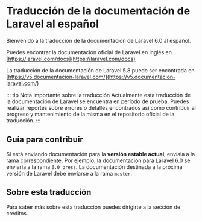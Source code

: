 # Traducción de la documentación de Laravel al español

Bienvenido a la traducción de la documentación de Laravel 6.0 al español.

Puedes encontrar la documentación oficial de Laravel en inglés en [https://laravel.com/docs](https://laravel.com/docs)

La traducción de la documentación de Laravel 5.8 puede ser encontrada en [https://v5.documentacion-laravel.com/](https://v5.documentacion-laravel.com/)

::: tip Nota importante sobre la traducción
Actualmente esta traducción de la documentación de Laravel se encuentra en período de prueba. Puedes realizar reportes sobre errores o detalles encontrados así como contribuir al progreso y mantenimiento de la misma en el repositorio oficial de la traducción.
:::

## Guía para contribuir

Si está enviando documentación para la **versión estable actual**, envíala a la rama correspondiente. Por ejemplo, la documentación para Laravel 6.0 se enviaría a la rama `6.0_press`. La documentación destinada a la próxima versión de Laravel debe enviarse a la rama `master`.

## Sobre esta traducción

Para saber más sobre esta traducción puedes dirigirte a la sección de créditos.
